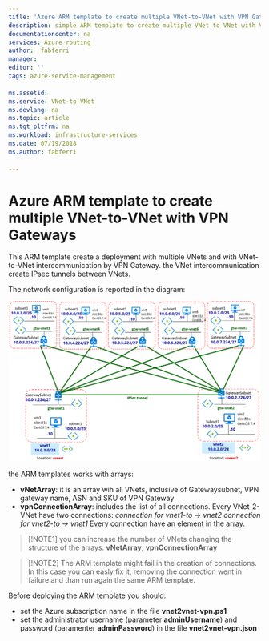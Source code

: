 ```yaml
---
title: 'Azure ARM template to create multiple VNet-to-VNet with VPN Gateways'
description: simple ARM template to create multiple VNet to VNet with VPN Gateways
documentationcenter: na
services: Azure routing
author:  fabferri
manager:
editor: ''
tags: azure-service-management

ms.assetid:
ms.service: VNet-to-VNet
ms.devlang: na
ms.topic: article
ms.tgt_pltfrm: na
ms.workload: infrastructure-services
ms.date: 07/19/2018
ms.author: fabferri

---
```


# Azure ARM template to create multiple VNet-to-VNet with VPN Gateways
This ARM template create a deployment with multiple VNets and with VNet-to-VNet intercommunication by VPN Gateway.
the VNet intercommunication create IPsec tunnels between VNets.

The network configuration is reported in the diagram:

[![1]][1]

the ARM templates works with arrays:

* **vNetArray**: it is an array wih all VNets, inclusive of Gatewaysubnet, VPN gateway name, ASN and SKU of VPN Gateway
* **vpnConnectionArray**: includes the list of all connections. Every VNet-2-VNet have two connections:
 *connection for vnet1-to -> vnet2*
 *connection for vnet2-to -> vnet1*
 Every connection have an element in the array.

> [!NOTE1]
> you can increase the number of VNets changing the structure of the arrays: **vNetArray**, **vpnConnectionArray**
> 

> [!NOTE2]
> The ARM template might fail in the creation of connections. In this case you can easly fix it, removing the connection went in failure and than run again the same ARM template.
> 

Before deploying the ARM template you should:
* set the Azure subscription name in the file **vnet2vnet-vpn.ps1**
* set the administrator username (parameter **adminUsername**) and password (paramenter **adminPassword**) in the file **vnet2vnet-vpn.json**



<!--Image References-->

[1]: ./media/network-diagram.png "network diagram"


<!--Link References-->

